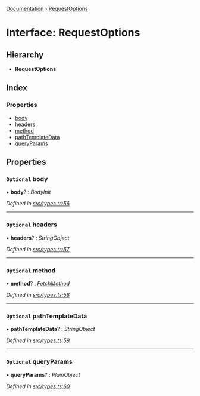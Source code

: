 [Documentation](../README.md) › [RequestOptions](requestoptions.md)

# Interface: RequestOptions

## Hierarchy

* **RequestOptions**

## Index

### Properties

* [body](requestoptions.md#optional-body)
* [headers](requestoptions.md#optional-headers)
* [method](requestoptions.md#optional-method)
* [pathTemplateData](requestoptions.md#optional-pathtemplatedata)
* [queryParams](requestoptions.md#optional-queryparams)

## Properties

### `Optional` body

• **body**? : *BodyInit*

*Defined in [src/types.ts:56](https://github.com/badbatch/getta/blob/addf14c/src/types.ts#L56)*

___

### `Optional` headers

• **headers**? : *StringObject*

*Defined in [src/types.ts:57](https://github.com/badbatch/getta/blob/addf14c/src/types.ts#L57)*

___

### `Optional` method

• **method**? : *[FetchMethod](../README.md#fetchmethod)*

*Defined in [src/types.ts:58](https://github.com/badbatch/getta/blob/addf14c/src/types.ts#L58)*

___

### `Optional` pathTemplateData

• **pathTemplateData**? : *StringObject*

*Defined in [src/types.ts:59](https://github.com/badbatch/getta/blob/addf14c/src/types.ts#L59)*

___

### `Optional` queryParams

• **queryParams**? : *PlainObject*

*Defined in [src/types.ts:60](https://github.com/badbatch/getta/blob/addf14c/src/types.ts#L60)*
